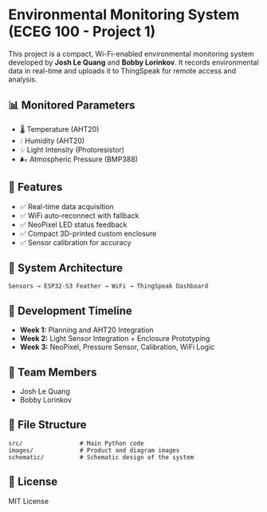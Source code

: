 # Environmental Monitoring System (ECEG 100 - Project 1)

This project is a compact, Wi-Fi-enabled environmental monitoring system developed by **Josh Le Quang** and **Bobby Lorinkov**. It records environmental data in real-time and uploads it to ThingSpeak for remote access and analysis.

## 📊 Monitored Parameters
- 🌡️ Temperature (AHT20)
- 💧 Humidity (AHT20)
- 💡 Light Intensity (Photoresistor)
- 🌬️ Atmospheric Pressure (BMP388)

## 🔧 Features
- ✅ Real-time data acquisition
- ✅ WiFi auto-reconnect with fallback
- ✅ NeoPixel LED status feedback
- ✅ Compact 3D-printed custom enclosure
- ✅ Sensor calibration for accuracy

## 🔁 System Architecture
```
Sensors → ESP32-S3 Feather → WiFi → ThingSpeak Dashboard
```

## 📅 Development Timeline
- **Week 1:** Planning and AHT20 Integration
- **Week 2:** Light Sensor Integration + Enclosure Prototyping
- **Week 3:** NeoPixel, Pressure Sensor, Calibration, WiFi Logic

## 👥 Team Members
- Josh Le Quang
- Bobby Lorinkov

## 📁 File Structure
```
src/                # Main Python code
images/             # Product and diagram images
schematic/          # Schematic design of the system
```

## 📜 License
MIT License
